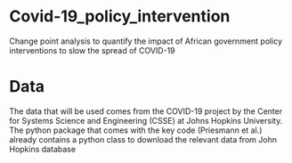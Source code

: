 # Covid-19_policy_intervention
Change point analysis to quantify the impact of African government policy interventions to slow the spread of COVID-19

# Data
The data that will be used comes from the COVID-19 project by the Center for Systems
Science and Engineering (CSSE) at Johns Hopkins University. The python package that
comes with the key code (Priesmann et al.) already contains a python class to download
the relevant data from John Hopkins database
